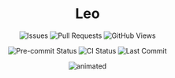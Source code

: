 <div align="center">
    <h1>Leo</h1>
  <p>
    <img src="https://img.shields.io/github/issues/tuanlda78202/leo?color=AD0E0E" alt="Issues">
    <img src="https://img.shields.io/github/issues-pr/tuanlda78202/leo" alt="Pull Requests">
    <img src="https://img.shields.io/badge/dynamic/json?color=AD0E0E&label=Views&url=https://raw.githubusercontent.com/tuanlda78202/leo/gh-pages/traffic.json&query=count" alt="GitHub Views">
  </p>
  <p>
    <img src="https://img.shields.io/github/actions/workflow/status/tuanlda78202/leo/pre-commit-checks.yaml?branch=main&label=pre-commit&logo=pre-commit&logoColor=white" alt="Pre-commit Status">
    <img src="https://img.shields.io/github/actions/workflow/status/tuanlda78202/leo/ci.yaml?branch=main&label=ci&logo=github" alt="CI Status">
    <img src="https://img.shields.io/github/last-commit/tuanlda78202/leo" alt="Last Commit">
  </p>

  <p align="center">
  <img src="https://github.com/user-attachments/assets/4aba100d-04b9-4cfb-90ad-35c03697ae3a" alt="animated" />
  </p>

</div>
